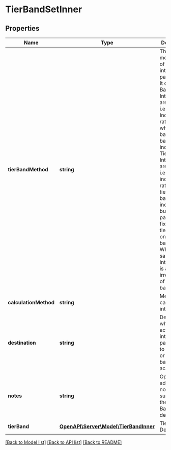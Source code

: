 # TierBandSetInner

## Properties
Name | Type | Description | Notes
------------ | ------------- | ------------- | -------------
**tierBandMethod** | **string** | The methodology of how credit interest is paid/applied. It can be:-  1. Banded Interest rates are banded. i.e. Increasing rate on whole balance as balance increases.  2. Tiered Interest rates are tiered. i.e. increasing rate for each tier as balance increases, but interest paid on tier fixed for that tier and not on whole balance.  3. Whole The same interest rate is applied irrespective of the BCA balance | 
**calculationMethod** | **string** | Methods of calculating interest | [optional] 
**destination** | **string** | Describes whether accrued interest is payable only to the BCA or to another bank account | 
**notes** | **string** | Optional additional notes to supplement the Tier Band Set details | [optional] 
**tierBand** | [**OpenAPI\Server\Model\TierBandInner**](TierBandInner.md) | Tier Band Details | 

[[Back to Model list]](../README.md#documentation-for-models) [[Back to API list]](../README.md#documentation-for-api-endpoints) [[Back to README]](../README.md)


